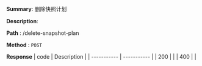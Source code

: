 **Summary**: 删除快照计划

**Description**:

**Path** : /delete-snapshot-plan

**Method** : `POST`

**Response**
| code      | Description |
| ----------- | ----------- |
|  200   |       |
|  400   |       |

